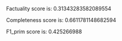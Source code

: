 Factuality score is: 0.31343283582089554

Completeness score is: 0.6611781148682594

F1_prim score is: 0.425266988
